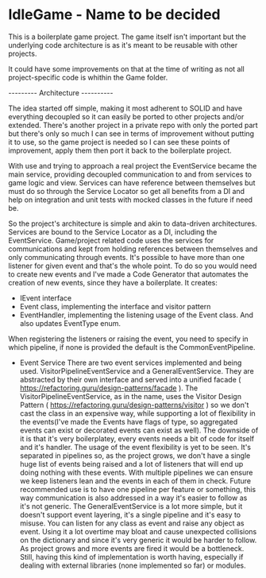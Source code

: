 # IdleGame - Name to be decided
 
This is a boilerplate game project. The game itself isn't important but the underlying code architecture is as it's meant to be reusable with other projects.

It could have some improvements on that at the time of writing as not all project-specific code is whithin the Game folder.

--------- Architecture ----------

The idea started off simple, making it most adherent to SOLID and have everything decoupled so it can easily be ported to other projects and/or extended. There's another project in a private repo with only the ported part but there's only so much I can see in terms of improvement without putting it to use, so the game project is needed so I can see these points of improvement, apply them then port it back to the boilerplate project.

With use and trying to approach a real project the EventService became the main service, providing decoupled communication to and from services to game logic and view. Services can have reference between themselves but must do so through the Service Locator so get all benefits from a DI and help on integration and unit tests with mocked classes in the future if need be. 

So the project's architecture is simple and akin to data-driven architectures. Services are bound to the Service Locator as a DI, including the EventService. Game/project related code uses the services for communications and kept from holding references between themselves and only communicating through events. It's possible to have more than one listener for given event and that's the whole point. To do so you would need to create new events and I've made a Code Generator that automates the creation of new events, since they have a boilerplate. It creates:
- IEvent interface
- Event class, implementing the interface and visitor pattern
- EventHandler, implementing the listening usage of the Event class.
And also updates EventType enum.

When registering the listeners or raising the event, you need to specify in which pipeline, if none is provided the default is the CommonEventPipeline. 

- Event Service
    There are two event services implemented and being used. VisitorPipelineEventService and a GeneralEventService. They are abstracted by their own interface and served into a unified facade ( https://refactoring.guru/design-patterns/facade ). 
    The VisitorPipelineEventService, as in the name, uses the Visitor Design Pattern ( https://refactoring.guru/design-patterns/visitor ) so we don't cast the class in an expensive way, while supporting a lot of flexibility in the events(I've made the Events have flags of type, so aggregated events can exist or decorated events can exist as well). The downside of it is that it's very boilerplatey, every events needs a bit of code for itself and it's handler. The usage of the event flexibility is yet to be seen. It's separated in pipelines so, as the project grows, we don't have a single huge list of events being raised and a lot of listeners that will end up doing nothing with these events. With multiple pipelines we can ensure we keep listeners lean and the events in each of them in check. Future recommended use is to have one pipeline per feature or something, this way communication is also addressed in a way it's easier to follow as it's not generic.
    The GeneralEventService is a lot more simple, but it doesn't support event layering, it's a single pipeline and it's easy to misuse. You can listen for any class as event and raise any object as event. Using it a lot overtime may bloat and cause unexpected collisions on the dictionary and since it's very generic it would be harder to follow. As project grows and more events are fired it would be a bottleneck. Still, having this kind of implementation is worth having, especially if dealing with external libraries (none implemented so far) or modules.

